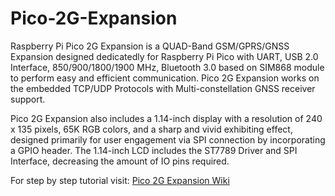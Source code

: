 # Pico-2G-Expansion

Raspberry Pi Pico 2G Expansion is a QUAD-Band GSM/GPRS/GNSS Expansion designed dedicatedly for Raspberry Pi Pico with UART, USB 2.0 Interface, 850/900/1800/1900 MHz, Bluetooth 3.0 based on SIM868 module to perform easy and efficient communication. Pico 2G Expansion works on the embedded TCP/UDP Protocols with Multi-constellation GNSS receiver support.

Pico 2G Expansion also includes a 1.14-inch display with a resolution of 240 x 135 pixels, 65K RGB colors, and a sharp and vivid exhibiting effect, designed primarily for user engagement via SPI connection by incorporating a GPIO header. The 1.14-inch LCD includes the ST7789 Driver and SPI Interface, decreasing the amount of IO pins required.

For step by step tutorial visit: [Pico 2G Expansion Wiki](https://learn.sb-components.co.uk/Pico-2g-expansion)
